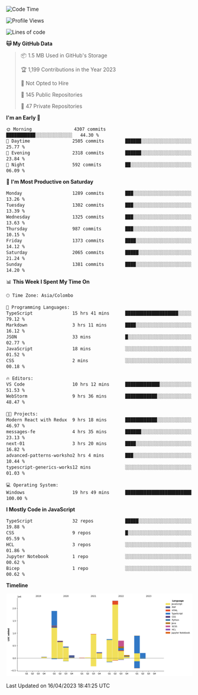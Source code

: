 
<!--START_SECTION:waka-->
![Code Time](http://img.shields.io/badge/Code%20Time-1%2C082%20hrs%2031%20mins-blue)

![Profile Views](http://img.shields.io/badge/Profile%20Views-0-blue)

![Lines of code](https://img.shields.io/badge/From%20Hello%20World%20I%27ve%20Written-9.4%20million%20lines%20of%20code-blue)

**🐱 My GitHub Data** 

> 📦 1.5 MB Used in GitHub's Storage 
 > 
> 🏆 1,199 Contributions in the Year 2023
 > 
> 🚫 Not Opted to Hire
 > 
> 📜 145 Public Repositories 
 > 
> 🔑 47 Private Repositories 
 > 
**I'm an Early 🐤** 

```text
🌞 Morning                4307 commits        ███████████░░░░░░░░░░░░░░   44.30 % 
🌆 Daytime                2505 commits        ██████░░░░░░░░░░░░░░░░░░░   25.77 % 
🌃 Evening                2318 commits        ██████░░░░░░░░░░░░░░░░░░░   23.84 % 
🌙 Night                  592 commits         ██░░░░░░░░░░░░░░░░░░░░░░░   06.09 % 
```
📅 **I'm Most Productive on Saturday** 

```text
Monday                   1289 commits        ███░░░░░░░░░░░░░░░░░░░░░░   13.26 % 
Tuesday                  1302 commits        ███░░░░░░░░░░░░░░░░░░░░░░   13.39 % 
Wednesday                1325 commits        ███░░░░░░░░░░░░░░░░░░░░░░   13.63 % 
Thursday                 987 commits         ███░░░░░░░░░░░░░░░░░░░░░░   10.15 % 
Friday                   1373 commits        ████░░░░░░░░░░░░░░░░░░░░░   14.12 % 
Saturday                 2065 commits        █████░░░░░░░░░░░░░░░░░░░░   21.24 % 
Sunday                   1381 commits        ████░░░░░░░░░░░░░░░░░░░░░   14.20 % 
```


📊 **This Week I Spent My Time On** 

```text
🕑︎ Time Zone: Asia/Colombo

💬 Programming Languages: 
TypeScript               15 hrs 41 mins      ████████████████████░░░░░   79.12 % 
Markdown                 3 hrs 11 mins       ████░░░░░░░░░░░░░░░░░░░░░   16.12 % 
JSON                     33 mins             █░░░░░░░░░░░░░░░░░░░░░░░░   02.77 % 
JavaScript               18 mins             ░░░░░░░░░░░░░░░░░░░░░░░░░   01.52 % 
CSS                      2 mins              ░░░░░░░░░░░░░░░░░░░░░░░░░   00.18 % 

🔥 Editors: 
VS Code                  10 hrs 12 mins      █████████████░░░░░░░░░░░░   51.53 % 
WebStorm                 9 hrs 36 mins       ████████████░░░░░░░░░░░░░   48.47 % 

🐱‍💻 Projects: 
Modern React with Redux  9 hrs 18 mins       ████████████░░░░░░░░░░░░░   46.97 % 
messages-fe              4 hrs 35 mins       ██████░░░░░░░░░░░░░░░░░░░   23.13 % 
next-01                  3 hrs 20 mins       ████░░░░░░░░░░░░░░░░░░░░░   16.82 % 
advanced-patterns-worksho2 hrs 4 mins        ███░░░░░░░░░░░░░░░░░░░░░░   10.44 % 
typescript-generics-works12 mins             ░░░░░░░░░░░░░░░░░░░░░░░░░   01.03 % 

💻 Operating System: 
Windows                  19 hrs 49 mins      █████████████████████████   100.00 % 
```

**I Mostly Code in JavaScript** 

```text
TypeScript               32 repos            █████░░░░░░░░░░░░░░░░░░░░   19.88 % 
CSS                      9 repos             █░░░░░░░░░░░░░░░░░░░░░░░░   05.59 % 
HCL                      3 repos             ░░░░░░░░░░░░░░░░░░░░░░░░░   01.86 % 
Jupyter Notebook         1 repo              ░░░░░░░░░░░░░░░░░░░░░░░░░   00.62 % 
Bicep                    1 repo              ░░░░░░░░░░░░░░░░░░░░░░░░░   00.62 % 
```



**Timeline**

![Lines of Code chart](https://raw.githubusercontent.com/ccweerasinghe1994/ccweerasinghe1994/master/assets/bar_graph.png)


 Last Updated on 16/04/2023 18:41:25 UTC
<!--END_SECTION:waka-->
